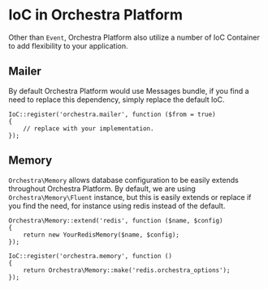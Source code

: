 # IoC in Orchestra Platform

Other than `Event`, Orchestra Platform also utilize a number of IoC Container to add flexibility to your application.

## Mailer

By default Orchestra Platform would use Messages bundle, if you find a need to replace this dependency, simply replace the default IoC.

	IoC::register('orchestra.mailer', function ($from = true)
	{
		// replace with your implementation.
	});

## Memory

`Orchestra\Memory` allows database configuration to be easily extends throughout Orchestra Platform. By default, we are using `Orchestra\Memory\Fluent` instance, but this is easily extends or replace if you find the need, for instance using redis instead of the default.

	Orchestra\Memory::extend('redis', function ($name, $config)
	{
		return new YourRedisMemory($name, $config);
	});
	
	IoC::register('orchestra.memory', function ()
	{
		return Orchestra\Memory::make('redis.orchestra_options');
	});
